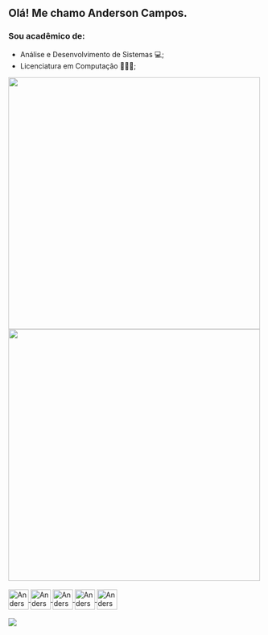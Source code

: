 ## Olá! Me chamo Anderson Campos.
### Sou acadêmico de:
- Análise e Desenvolvimento de Sistemas 💻;
- Licenciatura em Computação 👨🏽‍🏫;

<div>
    <a href="https://github.com/AndersonCamposs">
    <img heigth="180em" width="500em" src="https://github-readme-stats.vercel.app/api?username=AndersonCamposs&show_icons=true&theme=dark&include_all_commits=true&count_private=true&PAT_1"/>
    <br/>
    <img heigth="180em" width="500em "src="https://github-readme-stats.vercel.app/api/top-langs/?username=AndersonCamposs&layout=compact&langs_count=16&theme=dark"/>
</div>

<br/>

<div>
    <img alt="AndersonCamposs - Python" align=center width=40 heigth=40 src="https://cdn.jsdelivr.net/gh/devicons/devicon@latest/icons/python/python-original.svg"/>
    <img alt="AndersonCamposs - Java" align=center width=40 heigth=40 src="https://cdn.jsdelivr.net/gh/devicons/devicon@latest/icons/java/java-original.svg"/> 
    <img alt="AndersonCamposs - JavaScript" align=center width=40 heigth=40 src="https://cdn.jsdelivr.net/gh/devicons/devicon@latest/icons/javascript/javascript-original.svg"/>
    <img alt="AndersonCamposs - NodeJS" align=center width=40 heigth=40 src="https://cdn.jsdelivr.net/gh/devicons/devicon@latest/icons/nodejs/nodejs-original.svg"/>
    <img alt="AndersonCamposs - MongoDB" align=center width=40 heigth=40 src="https://cdn.jsdelivr.net/gh/devicons/devicon@latest/icons/mongodb/mongodb-original.svg"/>
</div>

<br/>

<div>
  <a href="mailto:anderson.camposs87@outlook.com"> <img src="https://img.shields.io/badge/Microsoft_Outlook-0078D4?style=for-the-badge&logo=microsoft-outlook&logoColor=white"> </a>
</div>
